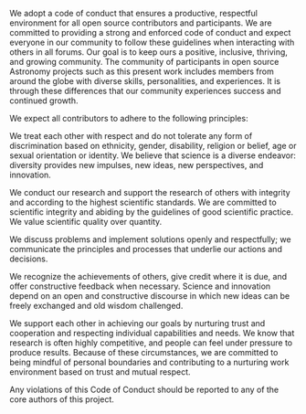 We adopt a code of conduct that ensures a productive, respectful environment for
all open source contributors and participants. We are committed to providing a
strong and enforced code of conduct and expect everyone in our community to
follow these guidelines when interacting with others in all forums. Our goal is
to keep ours a positive, inclusive, thriving, and growing community. The
community of participants in open source Astronomy projects such as this present
work includes members from around the globe with diverse skills, personalities,
and experiences. It is through these differences that our community experiences
success and continued growth.

We expect all contributors to adhere to the following principles:

We treat each other with respect and do not tolerate any form of discrimination
based on ethnicity, gender, disability, religion or belief, age or sexual
orientation or identity.
We believe that science is a diverse endeavor: diversity provides new impulses,
new ideas, new perspectives, and innovation.

We conduct our research and support the research of others with integrity and
according to the highest scientific standards. We are committed to scientific
integrity and abiding by the guidelines of good scientific practice. We value
scientific quality over quantity.

We discuss problems and implement solutions openly and respectfully; we
communicate the principles and processes that underlie our actions and
decisions.

We recognize the achievements of others, give credit where it is due, and offer
constructive feedback when necessary. Science and innovation depend on an open
and constructive discourse in which new ideas can be freely exchanged and old
wisdom challenged.

We support each other in achieving our goals by nurturing trust and cooperation
and respecting individual capabilities and needs. We know that research
is often highly competitive, and people can feel under pressure to produce
results. Because of these circumstances, we are committed to being mindful of
personal boundaries and contributing to a nurturing work environment based on
trust and mutual respect.

Any violations of this Code of Conduct should be reported to any of the core
authors of this project.
